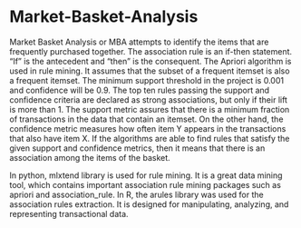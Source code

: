 # Market-Basket-Analysis
Market Basket Analysis or MBA attempts to identify the items that are frequently purchased together. 
The association rule is an if-then statement. “If” is the antecedent and “then” is the consequent. 
The Apriori algorithm is used in rule mining. 
It assumes that the subset of a frequent itemset is also a frequent itemset. 
The minimum support threshold in the project is 0.001 and confidence will be 0.9. 
The top ten rules passing the support and confidence criteria are declared as strong associations, but only if their lift is more than 1. 
The support metric assures that there is a minimum fraction of transactions in the data that contain an itemset. 
On the other hand, the confidence metric measures how often item Y appears in the transactions that also have item X. 
If the algorithms are able to find rules that satisfy the given support and confidence metrics, then it means that there is an association among the items of the basket.


In python, mlxtend library is used for rule mining. It is a great data mining tool, which contains important association rule mining packages such as apriori and association_rule. 
In R, the arules library was used for the association rules extraction. It is designed for manipulating, analyzing, and representing transactional data. 
